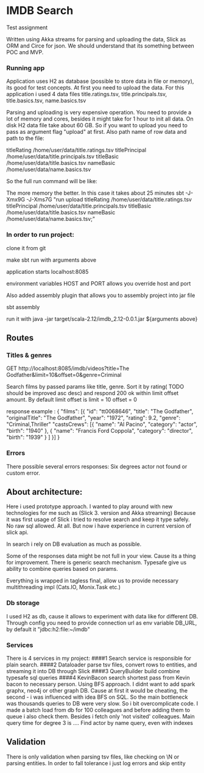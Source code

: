 # IMDB Search

Test assignment

Written using Akka streams for parsing and uploading the data, Slick as ORM and Circe for json.
We should understand that its something between POC and MVP.

### Running app
Application uses H2 as database (possible to store data in file or memory), its good for test concepts.
At first you need to upload the data. For this application i used 4 data files
title.ratings.tsv, title.principals.tsv, title.basics.tsv, name.basics.tsv

Parsing and uploading is very expensive operation. You need to provide a lot of memory and cores, besides it might take for 1 hour to init all data. On disk H2 data file take about 60 GB. 
So if you want to upload you need to pass as argument flag "upload" at first.
Also path name of row data and path to the file:

titleRating     /home/user/data/title.ratings.tsv
titlePrincipal  /home/user/data/title.principals.tsv
titleBasic      /home/user/data/title.basics.tsv
nameBasic       /home/user/data/name.basics.tsv

So the full run command will be like:

The more memory the better. In this case it takes about 25 minutes
sbt -J-Xmx9G -J-Xms7G "run upload titleRating /home/user/data/title.ratings.tsv titlePrincipal /home/user/data/title.principals.tsv titleBasic /home/user/data/title.basics.tsv nameBasic /home/user/data/name.basics.tsv;"

### In order to run project:

clone it from git 

make sbt run with arguments above

application starts localhost:8085 

environment variables HOST and PORT allows you override host and port

Also added assembly plugin that allows you to assembly project into jar file

sbt assembly

run it with java -jar target/scala-2.12/imdb_2.12-0.0.1.jar ${arguments above}

## Routes
### Titles & genres
GET http://localhost:8085/imdb/videos?title=The Godfather&limit=10&offset=0&genre=Criminal

Search films by passed params like title, genre. Sort it by rating( TODO should be improved asc desc) and respond 200 ok within limit offset amount. 
By default limit offset is limit = 10 offset = 0

response example :
{
	"films": [{
		"id": "tt0068646",
		"title": "The Godfather",
		"originalTitle": "The Godfather",
		"year": "1972",
		"rating": 9.2,
		"genre": "Criminal,Thriller"
		"castsCrews": [{
				"name": "Al Pacino",
				"category": "actor",
				"birth": "1940"
			},
			{
				"name": "Francis Ford Coppola",
				"category": "director",
				"birth": "1939"
			}
		]
	}]
}

### Errors
There possible several errors responses: 
Six degrees actor not found or custom error.

## About architecture:

Here i used prototype approach. I wanted to play around with new technologies for me such as (Slick 3. version and Akka streaming)
Because it was first usage of Slick i tried to resolve search and keep it type safely. No raw sql allowed. At all. But now i have experience in current version of slick api.

In search i rely on DB evaluation as much as possible.

Some of the responses data might be not full in your view. Cause its a thing for improvement.
There is generic search mechanism. Typesafe give us ability to combine queries based on params.

Everything is wrapped in tagless final, allow us to provide necessary multithreading impl (Cats.IO, Monix.Task etc.)

### Db storage
I used H2 as db, cause it allows to experiment with data like for different DB. Through config you need to provide connection url as env variable DB_URL, by default it "jdbc:h2:file:~/imdb"

### Services
There is 4 services in my project:
####1 Search service is responsible for plain search.
####2 Dataloader parse tsv files, convert rows to entities, and streaming it into DB through Slick 
####3 QueryBuilder build combine typesafe sql queries
####4 KevinBacon search shortest pass from Kevin bacon to necessary person. Using BFS approach. I didnt want to add spark graphx, neo4j or other graph DB. Cause at first it would be cheating, the second - i was influenced with idea BFS on SQL. So the main bottleneck was thousands queries to DB were very slow. So i bit overcomplicate code. I made a batch load from db for 100 colleagues and before adding them to queue i also check them. Besides i fetch only 'not visited' colleagues. Main query time for degree 3 is .... Find actor by name query, even with indexes

## Validation
There is only validation when parsing tsv files, like checking on \N or parsing entities. In order to fall tolerance i just log errors and skip entity 